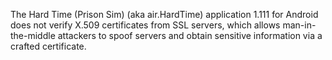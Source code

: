 The Hard Time (Prison Sim) (aka air.HardTime) application 1.111 for Android does not verify X.509 certificates from SSL servers, which allows man-in-the-middle attackers to spoof servers and obtain sensitive information via a crafted certificate.
